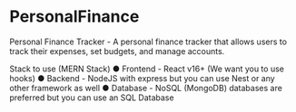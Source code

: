 # PersonalFinance
Personal Finance Tracker - A personal finance tracker that allows users to track their expenses, set budgets, and manage accounts.

Stack to use (MERN Stack)
● Frontend - React v16+ (We want you to use hooks)
● Backend - NodeJS with express but you can use Nest or any other framework as well
● Database - NoSQL (MongoDB) databases are preferred but you can use an SQL Database
